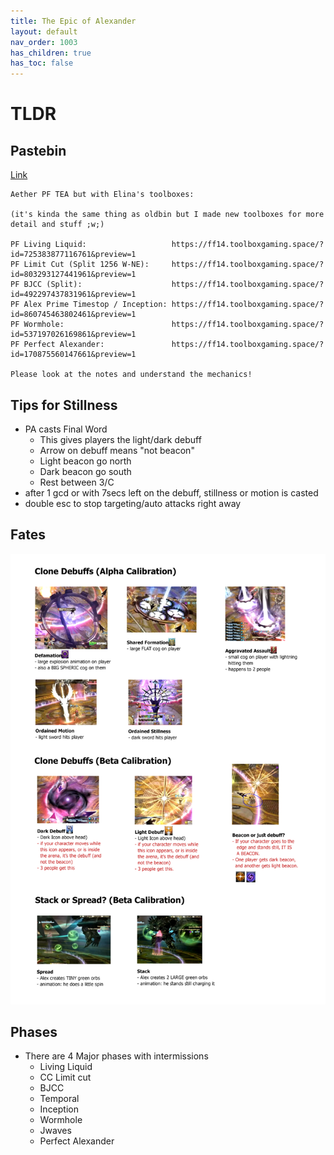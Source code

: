 ```yaml
---
title: The Epic of Alexander
layout: default
nav_order: 1003
has_children: true
has_toc: false
---
```


# TLDR

## Pastebin

[Link](https://pastebin.com/uxVnJm7R)

```text
Aether PF TEA but with Elina's toolboxes:

(it's kinda the same thing as oldbin but I made new toolboxes for more detail and stuff ;w;)

PF Living Liquid:                   https://ff14.toolboxgaming.space/?id=725383877116761&preview=1
PF Limit Cut (Split 1256 W-NE):     https://ff14.toolboxgaming.space/?id=803293127441961&preview=1
PF BJCC (Split):                    https://ff14.toolboxgaming.space/?id=492297437831961&preview=1
PF Alex Prime Timestop / Inception: https://ff14.toolboxgaming.space/?id=860745463802461&preview=1
PF Wormhole:                        https://ff14.toolboxgaming.space/?id=537197026169861&preview=1
PF Perfect Alexander:               https://ff14.toolboxgaming.space/?id=170875560147661&preview=1

Please look at the notes and understand the mechanics!
```

## Tips for Stillness

- PA casts Final Word
  - This gives players the light/dark debuff
  - Arrow on debuff means "not beacon"
  - Light beacon go north
  - Dark beacon go south
  - Rest between 3/C
- after 1 gcd or with 7secs left on the debuff, stillness or motion is casted
- double esc to stop targeting/auto attacks right away

## Fates

![sip-p4-01](/docs/assets/images/tea/sip-p4-01.png)

## Phases

- There are 4 Major phases with intermissions
  - Living Liquid
  - CC Limit cut
  - BJCC
  - Temporal
  - Inception
  - Wormhole
  - Jwaves
  - Perfect Alexander
